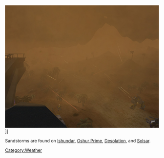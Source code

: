 ![](../images/Sandstormsmall.jpg "fig:Sandstormsmall.jpg")\]\]

Sandstorms are found on [Ishundar](../locations/Ishundar.md), [Oshur
Prime](../locations/Oshur_Prime.md), [Desolation](../locations/Desolation.md), and
[Solsar](../locations/Solsar.md).

[Category:Weather](Category:Weather.md)
